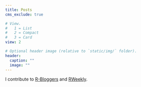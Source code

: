 ```yaml
---
title: Posts
cms_exclude: true

# View.
#   1 = List
#   2 = Compact
#   3 = Card
view: 2

# Optional header image (relative to `static/img/` folder).
header:
  caption: ""
  image: ""
---
```


I contribute to [R-Bloggers](https://www.r-bloggers.com) and [RWeekly](https://rweekly.org).
